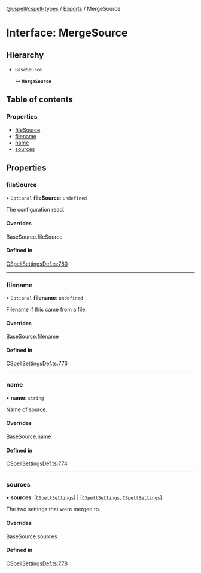 [@cspell/cspell-types](../README.md) / [Exports](../modules.md) / MergeSource

# Interface: MergeSource

## Hierarchy

- `BaseSource`

  ↳ **`MergeSource`**

## Table of contents

### Properties

- [fileSource](MergeSource.md#filesource)
- [filename](MergeSource.md#filename)
- [name](MergeSource.md#name)
- [sources](MergeSource.md#sources)

## Properties

### fileSource

• `Optional` **fileSource**: `undefined`

The configuration read.

#### Overrides

BaseSource.fileSource

#### Defined in

[CSpellSettingsDef.ts:780](https://github.com/streetsidesoftware/cspell/blob/04d61378/packages/cspell-types/src/CSpellSettingsDef.ts#L780)

___

### filename

• `Optional` **filename**: `undefined`

Filename if this came from a file.

#### Overrides

BaseSource.filename

#### Defined in

[CSpellSettingsDef.ts:776](https://github.com/streetsidesoftware/cspell/blob/04d61378/packages/cspell-types/src/CSpellSettingsDef.ts#L776)

___

### name

• **name**: `string`

Name of source.

#### Overrides

BaseSource.name

#### Defined in

[CSpellSettingsDef.ts:774](https://github.com/streetsidesoftware/cspell/blob/04d61378/packages/cspell-types/src/CSpellSettingsDef.ts#L774)

___

### sources

• **sources**: [[`CSpellSettings`](CSpellSettings.md)] \| [[`CSpellSettings`](CSpellSettings.md), [`CSpellSettings`](CSpellSettings.md)]

The two settings that were merged to.

#### Overrides

BaseSource.sources

#### Defined in

[CSpellSettingsDef.ts:778](https://github.com/streetsidesoftware/cspell/blob/04d61378/packages/cspell-types/src/CSpellSettingsDef.ts#L778)
